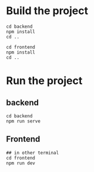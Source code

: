 # Build the project

```
cd backend
npm install
cd ..

cd frontend
npm install
cd ..
```

# Run the project

## backend

```
cd backend
npm run serve
```

## Frontend

```
## in other terminal
cd frontend
npm run dev
```
